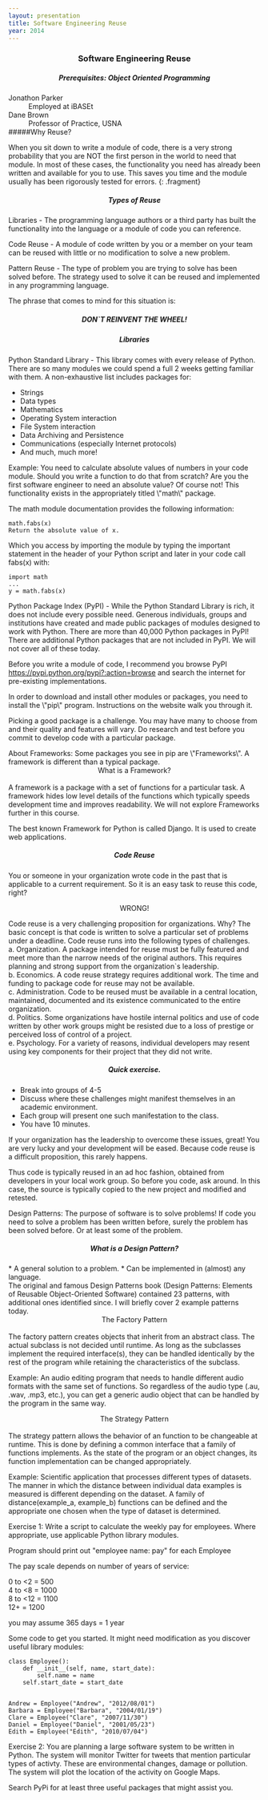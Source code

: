 ```yaml
---
layout: presentation
title: Software Engineering Reuse
year: 2014
---
```

<section markdown="block">
<h3 style="text-align:center">Software Engineering Reuse</h3>
<h5 style="text-align:center">Prerequisites: Object Oriented Programming</h5>
<dt>Jonathon Parker</dt><dd>Employed at iBASEt</dd>
<dt>Dane Brown</dt><dd>Professor of Practice, USNA</dd>
</section>

<section markdown="block">
#####Why Reuse?

When you sit down to write a module of code, there is a very strong probability that you are NOT the first person in the world to need that module.  In most of these cases, the functionality you need has already been written and available for you to use.  This saves you time and the module usually has been rigorously tested for errors.
{: .fragment}

</section>

<section markdown="block">
<h5 style="text-align:center">Types of Reuse</h5>
Libraries - The programming language authors or a third party has built the functionality into the language or a module of code you can reference.

Code Reuse - A module of code written by you or a member on your team can be reused with little or no modification to solve a new problem.

Pattern Reuse - The type of problem you are trying to solve has been solved before.  The strategy used to solve it can be reused and implemented in any programming language.
</section>

<section markdown="block">
The phrase that comes to mind for this situation is:  

<h5 style="text-align:center">DON`T REINVENT THE WHEEL!</h5>
</section>

<section markdown="block">
<h5 style="text-align:center">Libraries</h5>
  
Python Standard Library - This library comes with every release of Python.  There are so many modules we could spend a full 2 weeks getting familiar with them.  A non-exhaustive list includes packages for:
  
 * Strings
 * Data types
 * Mathematics
 * Operating System interaction
 * File System interaction
 * Data Archiving and Persistence
 * Communications (especially Internet protocols)
 * And much, much more!	
</section>

<section markdown="block">
Example:  You need to calculate absolute values of numbers in your code module.  Should you write a function to do that from scratch?  Are you the first software engineer to need an absolute value? Of course not!  This functionality exists in the appropriately titled \"math\" package.

The math module documentation provides the following information:

~~~
math.fabs(x)
Return the absolute value of x.
~~~

Which you access by importing the module by typing the important statement in the header of your Python script
and later in your code call fabs(x) with:

~~~
import math
...  
y = math.fabs(x)
~~~
</section>

<section markdown="block">
Python Package Index (PyPI) - While the Python Standard Library is rich, it does not include every possible need.  Generous individuals, groups and institutions have created and made public packages of modules designed to work with Python.  There are more than 40,000 Python packages in PyPI!  There are additional Python packages that are not included in PyPI.  We will not cover all of these today.

Before you write a module of code, I recommend you browse PyPI
https://pypi.python.org/pypi?:action=browse and search the internet for pre-existing implementations.
</section>

<section markdown="block">
In order to download and install other modules or packages, you need to install the \"pip\" program. Instructions on the website walk you through it.

Picking a good package is a challenge.  You may have many to choose from and their quality and features will vary.  Do research and test before you commit to develop code with a particular package.
</section>

<section markdown="block">
About Frameworks: Some packages you see in pip are \"Frameworks\".  A framework is different than a typical package.

<center>What is a Framework?</center><br/>
A framework is a package with a set of functions for a particular task.  A framework hides low level details of the functions which typically speeds development time and improves readability.  We will not explore Frameworks further in this course.

The best known Framework for Python is called Django.  It is used to create web applications.
</section>

<section markdown="block">
<h5 style="text-align:center">Code Reuse</h5>
You or someone in your organization wrote code in the past that is applicable to a current requirement.
So it is an easy task to reuse this code, right?
</section>

<section markdown="block">
<p style="text-align:center;">WRONG!</p>
</section>

<section markdown="block">
Code reuse is a very challenging proposition for organizations.  Why?  The basic concept is that code is written to solve a particular set of problems under a deadline.  Code reuse runs into the following types of challenges.
</section>

<section markdown="block">
a. Organization. A package intended for reuse must be fully featured and meet more than the narrow needs of the original authors.  This requires planning and strong support from the organization`s leadership.
</section>

<section markdown="block">
b. Economics.  A code reuse strategy requires additional work.  The time and funding to package code for reuse may not be available.
</section>

<section markdown="block">
c. Administration.  Code to be reused must be available in a central location, maintained, documented and its existence communicated to the entire organization.
</section>

<section markdown="block">
d. Politics.  Some organizations have hostile internal politics and use of code written by other work
groups might be resisted due to a loss of prestige or perceived loss of control of a project.
</section>

<section markdown="block">
e. Psychology.  For a variety of reasons, individual developers may resent using key components for their project that they did not write.
</section>

<section markdown="block">
<h5 style="text-align:center">Quick exercise.</h5>

* Break into groups of 4-5
* Discuss where these challenges might manifest themselves in an academic environment.
* Each group will present one such manifestation to the class.
* You have 10 minutes.
</section>

<section markdown="block">
If your organization has the leadership to overcome these issues, great!  You are very lucky and your
development will be eased.  Because code reuse is a difficult proposition, this rarely happens.

Thus code is typically reused in an ad hoc fashion, obtained from developers in your local work group. So before you code, ask around.  In this case, the source is typically copied to the new project and modified and retested.
</section>

<section markdown="block">
Design Patterns:  The purpose of software is to solve problems!  If code you need to solve a problem has been written before, surely the problem has been solved before.  Or at least some of the problem.
</section>

<section markdown="block">
<h5 style="text-align:center">What is a Design Pattern?</h5>
* A general solution to a problem.  
* Can be implemented in (almost) any language.  
<br />
The original and famous Design Patterns book (Design Patterns: Elements of Reusable Object-Oriented Software) contained 23 patterns, with additional ones identified since.  I will briefly cover 2 example patterns today.
</section>

<section markdown="block">
<center>The Factory Pattern</center><br/>
The factory pattern creates objects that inherit from an abstract class.  The actual subclass is not
decided until runtime.  As long as the subclasses implement the required interface(s), they can be handled
identically by the rest of the program while retaining the characteristics of the subclass.

Example: An audio editing program that needs to handle different audio formats with the same set of functions.
So regardless of the audio type (.au, .wav, .mp3, etc.), you can get a generic audio object that can be
handled by the program in the same way.
</section>

<section markdown="block">
<center>The Strategy Pattern</center><br/>
The strategy pattern allows the behavior of an function to be changeable at runtime.  This is done by defining a common interface that a family of functions implements.  As the state of the program or an object changes, its function implementation can be changed appropriately.

Example: Scientific application that processes different types of datasets.  The manner in which the distance between individual data examples is measured is different depending on the dataset.  A family of distance(example_a, example_b) functions can be defined and the appropriate one chosen when the type of dataset is determined.
</section>

<section markdown="block">

Exercise 1: Write a script to calculate the weekly pay for employees.  Where appropriate, use applicable Python library modules.

Program should print out \"employee name: pay\" for each Employee

The pay scale depends on number of years of service:

0 to <2 = 500  
4 to <8 = 1000  
8 to <12 = 1100  
12+   = 1200  

you may assume 365 days = 1 year
</section>

<section markdown="block">

Some code to get you started.  It might need modification as you discover useful library modules:

~~~
class Employee():
    def __init__(self, name, start_date):
        self.name = name
	self.start_date = start_date


Andrew = Employee("Andrew", "2012/08/01")
Barbara = Employee("Barbara", "2004/01/19")
Clare = Employee("Clare", "2007/11/30")
Daniel = Employee("Daniel", "2001/05/23")
Edith = Employee("Edith", "2010/07/04")
~~~
</section>

<section markdown="block">
Exercise 2: You are planning a large software system to be written in Python.  The system will monitor Twitter for tweets that mention particular types of activty.  These are environmental changes, damage or pollution.  The system will plot the location of the activity on Google Maps.

Search PyPi for at least three useful packages that might assist you.

<span style="opacity:0.0">python-twitter1.3.1, nltk, pykml 0.1.0</span>

</section>


